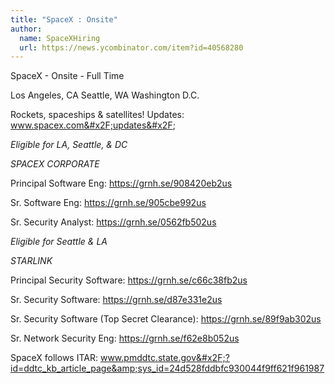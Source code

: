 ```yaml
---
title: "SpaceX : Onsite"
author:
  name: SpaceXHiring
  url: https://news.ycombinator.com/item?id=40568280
---
```

SpaceX - Onsite - Full Time

Los Angeles, CA
Seattle, WA
Washington D.C.

Rockets, spaceships &amp; satellites! Updates: www.spacex.com&#x2F;updates&#x2F;

*Eligible for LA, Seattle, &amp; DC*

*SPACEX CORPORATE*

Principal Software Eng: <a href="https:&#x2F;&#x2F;grnh.se&#x2F;908420eb2us" rel="nofollow">https:&#x2F;&#x2F;grnh.se&#x2F;908420eb2us</a>

Sr. Software Eng: <a href="https:&#x2F;&#x2F;grnh.se&#x2F;905cbe992us" rel="nofollow">https:&#x2F;&#x2F;grnh.se&#x2F;905cbe992us</a>

Sr. Security Analyst: <a href="https:&#x2F;&#x2F;grnh.se&#x2F;0562fb502us" rel="nofollow">https:&#x2F;&#x2F;grnh.se&#x2F;0562fb502us</a>

*Eligible for Seattle &amp; LA*

*STARLINK*

Principal Security Software: <a href="https:&#x2F;&#x2F;grnh.se&#x2F;c66c38fb2us" rel="nofollow">https:&#x2F;&#x2F;grnh.se&#x2F;c66c38fb2us</a>

Sr. Security Software: <a href="https:&#x2F;&#x2F;grnh.se&#x2F;d87e331e2us" rel="nofollow">https:&#x2F;&#x2F;grnh.se&#x2F;d87e331e2us</a>

Sr. Security Software (Top Secret Clearance): <a href="https:&#x2F;&#x2F;grnh.se&#x2F;89f9ab302us" rel="nofollow">https:&#x2F;&#x2F;grnh.se&#x2F;89f9ab302us</a>

Sr. Network Security Eng: <a href="https:&#x2F;&#x2F;grnh.se&#x2F;f62e8b052us" rel="nofollow">https:&#x2F;&#x2F;grnh.se&#x2F;f62e8b052us</a>

SpaceX follows ITAR: www.pmddtc.state.gov&#x2F;?id=ddtc_kb_article_page&amp;sys_id=24d528fddbfc930044f9ff621f961987
